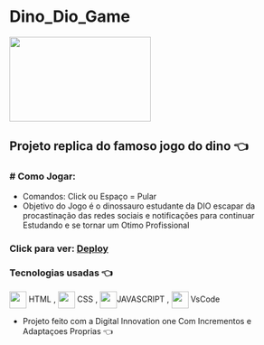 # Dino_Dio_Game 
[//]: <> ()
<img align="center" height="150" width="250" src="https://storage.googleapis.com/gweb-uniblog-publish-prod/original_images/Dino_non-birthday_version.gif">

## Projeto replica do famoso jogo do dino 👈

### # Como Jogar:
  - Comandos: Click ou Espaço = Pular
  - Objetivo do Jogo é o dinossauro estudante da DIO escapar da procastinação das redes sociais e notificações
         para continuar Estudando e se tornar um Otimo Profissional

### Click para ver: <a href='https://joaogabrielz.github.io/dinodiogame/'>Deploy</a> 

### Tecnologias usadas 👈 
<img align="center" height="30" width="30" src="https://cdn.jsdelivr.net/gh/devicons/devicon/icons/html5/html5-original.svg"> HTML , 
<img align="center" height="30" width="30" src="https://cdn.jsdelivr.net/gh/devicons/devicon/icons/css3/css3-original.svg"> CSS , 
<img align="center" height="30" width="30" src="https://cdn.jsdelivr.net/gh/devicons/devicon/icons/javascript/javascript-original.svg">JAVASCRIPT ,
<img align="center" height="30" width="30" src="https://cdn.jsdelivr.net/gh/devicons/devicon/icons/vscode/vscode-original.svg"> VsCode 
- Projeto feito com a Digital Innovation one Com Incrementos e Adaptaçoes Proprias 👈
